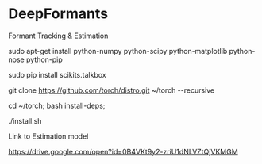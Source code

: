 # DeepFormants
Formant Tracking &amp; Estimation


sudo apt-get install python-numpy python-scipy python-matplotlib python-nose python-pip

sudo pip install scikits.talkbox 

git clone https://github.com/torch/distro.git ~/torch --recursive

cd ~/torch; bash install-deps;

./install.sh


Link to Estimation model

https://drive.google.com/open?id=0B4VKt9y2-zriU1dNLVZtQjVKMGM
